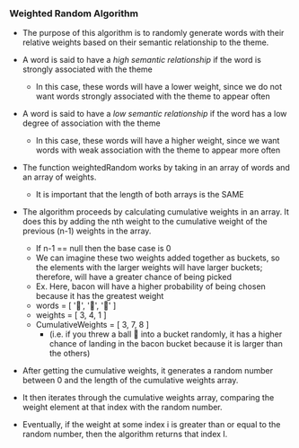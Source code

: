 ### Weighted Random Algorithm

* The purpose of this algorithm is to randomly generate words with their relative weights based on their semantic relationship to the theme.
* A word is said to have a *high semantic relationship* if the word is strongly associated with the theme
  * In this case, these words will have a lower weight, since we do not want words strongly associated with the theme to appear often
* A word is said to have a *low semantic relationship* if the word has a low degree of association with the theme
  * In this case, these words will have a higher weight, since we want words with weak association with the theme to appear more often


* The function weightedRandom works by taking in an array of words and an array of weights.
  * It is important that the length of both arrays is the SAME
* The algorithm proceeds by calculating cumulative weights in an array. It does this by adding the nth weight to the cumulative weight of the previous (n-1) weights in the array.
  * If n-1 == null then the base case is 0
  * We can imagine these two weights added together as buckets, so the elements with the larger weights will have larger buckets; therefore, will have a greater chance of being picked
  * Ex. Here, bacon will have a higher probability of being chosen because it has the greatest weight
  * words =  [ '🍞', '🥓', '🥞' ]
  * weights = [  3,    4,    1  ]
  * CumulativeWeights = [  3,    7,    8  ]
      * (i.e. if you threw a ball 🥎 into a bucket randomly, it has a higher chance of landing in the bacon bucket because it is larger than the others)
* After getting the cumulative weights, it generates a random number between 0 and the length of the cumulative weights array.
* It then iterates through the cumulative weights array, comparing the weight element at that index with the random number.
* Eventually, if the weight at some index i is greater than or equal to the random number, then the algorithm returns that index I.
